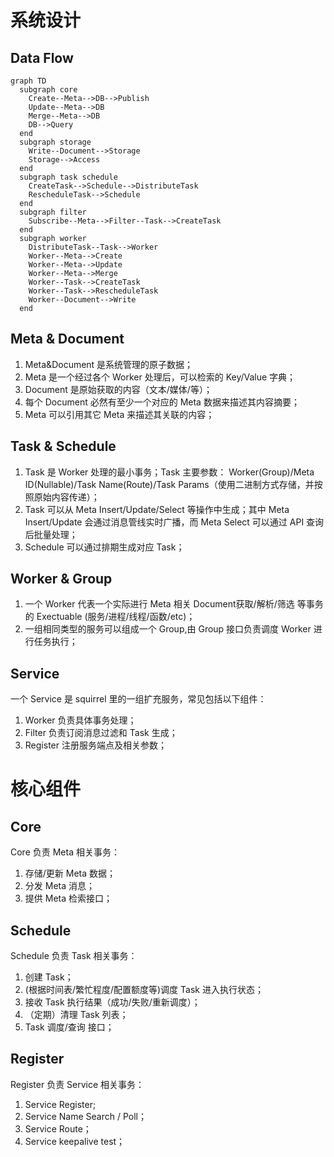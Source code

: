 # 系统设计

## Data Flow

```mermaid
graph TD
  subgraph core
    Create--Meta-->DB-->Publish
    Update--Meta-->DB
    Merge--Meta-->DB 
    DB-->Query
  end
  subgraph storage
    Write--Document-->Storage
    Storage-->Access
  end
  subgraph task schedule
    CreateTask-->Schedule-->DistributeTask
    RescheduleTask-->Schedule
  end
  subgraph filter
    Subscribe--Meta-->Filter--Task-->CreateTask
  end
  subgraph worker
    DistributeTask--Task-->Worker
    Worker--Meta-->Create
    Worker--Meta-->Update
    Worker--Meta-->Merge
    Worker--Task-->CreateTask
    Worker--Task-->RescheduleTask
    Worker--Document-->Write
  end
```

## Meta & Document

1. Meta&Document 是系统管理的原子数据；
1. Meta 是一个经过各个 Worker 处理后，可以检索的 Key/Value 字典；
1. Document 是原始获取的内容（文本/媒体/等）；
2. 每个 Document 必然有至少一个对应的 Meta 数据来描述其内容摘要；
3. Meta 可以引用其它 Meta 来描述其关联的内容；

## Task & Schedule

1. Task 是 Worker 处理的最小事务；Task 主要参数： Worker(Group)/Meta ID(Nullable)/Task Name(Route)/Task Params（使用二进制方式存储，并按照原始内容传递）；
2. Task 可以从 Meta Insert/Update/Select 等操作中生成；其中 Meta Insert/Update 会通过消息管线实时广播，而 Meta Select 可以通过 API 查询后批量处理；
3. Schedule 可以通过排期生成对应 Task；

## Worker & Group

1. 一个 Worker 代表一个实际进行 Meta 相关 Document获取/解析/筛选 等事务的 Exectuable (服务/进程/线程/函数/etc)；
2. 一组相同类型的服务可以组成一个 Group,由 Group 接口负责调度 Worker 进行任务执行；

## Service

一个 Service 是 squirrel 里的一组扩充服务，常见包括以下组件：

1. Worker 负责具体事务处理；
2. Filter 负责订阅消息过滤和 Task 生成；
3. Register 注册服务端点及相关参数；

# 核心组件

## Core

Core 负责 Meta 相关事务：

1. 存储/更新 Meta 数据；
2. 分发 Meta 消息；
3. 提供 Meta 检索接口；

## Schedule 

Schedule 负责 Task 相关事务：

1. 创建 Task；
2. (根据时间表/繁忙程度/配置额度等)调度 Task 进入执行状态；
3. 接收 Task 执行结果（成功/失败/重新调度）；
4. （定期）清理 Task 列表；
5. Task 调度/查询 接口；

## Register

Register 负责 Service 相关事务：

1. Service Register;
3. Service Name Search / Poll；
2. Service Route；
4. Service keepalive test；